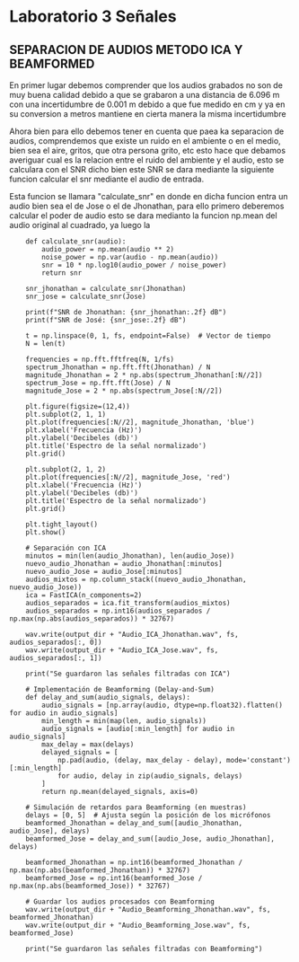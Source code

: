 # Laboratorio 3 Señales

## SEPARACION DE AUDIOS METODO ICA Y BEAMFORMED
En primer lugar debemos comprender que los audios grabados no son de muy buena calidad debido a que se grabaron a una distancia de 6.096 m con una incertidumbre de 0.001 m debido a que fue medido en cm y ya en su conversion a metros mantiene en cierta manera la misma incertidumbre

Ahora bien para ello debemos tener en cuenta que paea ka separacion de audios, comprendemos que existe un ruido en el ambiente o en el medio, bien sea el aire, gritos, que otra persona grito, etc esto hace que debamos averiguar cual es la relacion entre el ruido del ambiente y el audio, esto se calculara con el SNR dicho bien este SNR se dara mediante la siguiente funcion calcular el snr mediante el audio de entrada.

Esta funcion se llamara "calculate_snr" en donde en dicha funcion entra un audio bien sea el de Jose o el de Jhonathan, para ello primero deberemos calcular el poder de audio esto se dara medianto la funcion np.mean del audio original al cuadrado, ya luego la 

        def calculate_snr(audio):
            audio_power = np.mean(audio ** 2)
            noise_power = np.var(audio - np.mean(audio)) 
            snr = 10 * np.log10(audio_power / noise_power)
            return snr

        snr_jhonathan = calculate_snr(Jhonathan)
        snr_jose = calculate_snr(Jose)

        print(f"SNR de Jhonathan: {snr_jhonathan:.2f} dB")
        print(f"SNR de José: {snr_jose:.2f} dB")

        t = np.linspace(0, 1, fs, endpoint=False)  # Vector de tiempo
        N = len(t)

        frequencies = np.fft.fftfreq(N, 1/fs)
        spectrum_Jhonathan = np.fft.fft(Jhonathan) / N
        magnitude_Jhonathan = 2 * np.abs(spectrum_Jhonathan[:N//2])
        spectrum_Jose = np.fft.fft(Jose) / N
        magnitude_Jose = 2 * np.abs(spectrum_Jose[:N//2])

        plt.figure(figsize=(12,4))
        plt.subplot(2, 1, 1)
        plt.plot(frequencies[:N//2], magnitude_Jhonathan, 'blue')
        plt.xlabel('Frecuencia (Hz)')
        plt.ylabel('Decibeles (db)')
        plt.title('Espectro de la señal normalizado')
        plt.grid()

        plt.subplot(2, 1, 2)
        plt.plot(frequencies[:N//2], magnitude_Jose, 'red')
        plt.xlabel('Frecuencia (Hz)')
        plt.ylabel('Decibeles (db)')
        plt.title('Espectro de la señal normalizado')
        plt.grid()

        plt.tight_layout()
        plt.show()

        # Separación con ICA
        minutos = min(len(audio_Jhonathan), len(audio_Jose))
        nuevo_audio_Jhonathan = audio_Jhonathan[:minutos]
        nuevo_audio_Jose = audio_Jose[:minutos]
        audios_mixtos = np.column_stack((nuevo_audio_Jhonathan, nuevo_audio_Jose))
        ica = FastICA(n_components=2)
        audios_separados = ica.fit_transform(audios_mixtos)
        audios_separados = np.int16(audios_separados / np.max(np.abs(audios_separados)) * 32767)

        wav.write(output_dir + "Audio_ICA_Jhonathan.wav", fs, audios_separados[:, 0])
        wav.write(output_dir + "Audio_ICA_Jose.wav", fs, audios_separados[:, 1])

        print("Se guardaron las señales filtradas con ICA")

        # Implementación de Beamforming (Delay-and-Sum)
        def delay_and_sum(audio_signals, delays):
            audio_signals = [np.array(audio, dtype=np.float32).flatten() for audio in audio_signals]
            min_length = min(map(len, audio_signals))
            audio_signals = [audio[:min_length] for audio in audio_signals]
            max_delay = max(delays)
            delayed_signals = [
                np.pad(audio, (delay, max_delay - delay), mode='constant')[:min_length]
                for audio, delay in zip(audio_signals, delays)
            ]
            return np.mean(delayed_signals, axis=0)

        # Simulación de retardos para Beamforming (en muestras)
        delays = [0, 5]  # Ajusta según la posición de los micrófonos
        beamformed_Jhonathan = delay_and_sum([audio_Jhonathan, audio_Jose], delays)
        beamformed_Jose = delay_and_sum([audio_Jose, audio_Jhonathan], delays)

        beamformed_Jhonathan = np.int16(beamformed_Jhonathan / np.max(np.abs(beamformed_Jhonathan)) * 32767)
        beamformed_Jose = np.int16(beamformed_Jose / np.max(np.abs(beamformed_Jose)) * 32767)

        # Guardar los audios procesados con Beamforming
        wav.write(output_dir + "Audio_Beamforming_Jhonathan.wav", fs, beamformed_Jhonathan)
        wav.write(output_dir + "Audio_Beamforming_Jose.wav", fs, beamformed_Jose)

        print("Se guardaron las señales filtradas con Beamforming")
